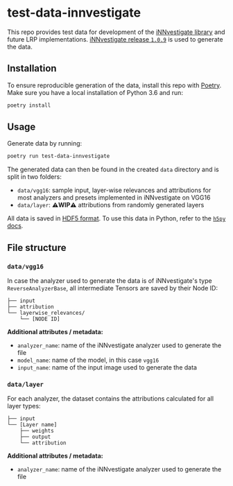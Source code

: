 # test-data-innvestigate
This repo provides test data for development of the [iNNvestigate library](https://github.com/albermax/innvestigate) and future LRP implementations. [iNNvestigate release `1.0.9`](https://github.com/albermax/innvestigate/commit/b1084b2b5c59434060c78bb163b9bf006f5bbeb8) is used to generate the data.



## Installation 
To ensure reproducible generation of the data, install this repo with [Poetry](https://python-poetry.org/). Make sure you have a local installation of Python 3.6 and run:
```bash
poetry install 
```

## Usage
Generate data by running:
```bash
poetry run test-data-innvestigate
```

The generated data can then be found in the created `data` directory and is split in two folders:
* `data/vgg16`: sample input, layer-wise relevances and attributions for most analyzers and presets implemented in iNNvestigate on VGG16
* `data/layer`: **⚠️WIP⚠️** attributions from randomly generated layers

All data is saved in [HDF5 format](https://portal.hdfgroup.org/display/knowledge/What+is+HDF5). To use this data in Python, refer to the [`h5py` docs](https://docs.h5py.org/en/latest/index.html). 
<!-- **New LRP implementations should match the test datasets within a pixel-wise tolerance of `1e-5`!** -->

## File structure

### `data/vgg16`
In case the analyzer used to generate the data is of iNNvestigate's type `ReverseAnalyzerBase`, all intermediate Tensors are saved by their Node ID: 
```
├── input
├── attribution
└── layerwise_relevances/
    └── [NODE ID]
```
**Additional attributes / metadata:**
* `analyzer_name`: name of the iNNvestigate analyzer used to generate the file
* `model_name`: name of the model, in this case `vgg16`
* `input_name`: name of the input image used to generate the data

### `data/layer` 
For each analyzer, the dataset  contains the attributions calculated for all layer types:
```
├── input
└── [Layer name]
    ├── weights
    ├── output
    └── attribution
```
**Additional attributes / metadata:**
* `analyzer_name`: name of the iNNvestigate analyzer used to generate the file
